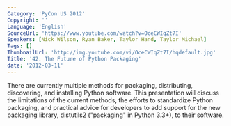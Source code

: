 ```yaml
---
Category: 'PyCon US 2012'
Copyright: ''
Language: 'English'
SourceUrl: 'https://www.youtube.com/watch?v=OceCWIqZt7I'
Speakers: [Nick Wilson, Ryan Baker, Taylor Hand, Taylor Michael]
Tags: []
ThumbnailUrl: 'http://img.youtube.com/vi/OceCWIqZt7I/hqdefault.jpg'
Title: '42. The Future of Python Packaging'
date: '2012-03-11'
---
```

There are currently multiple methods for packaging, distributing, discovering,
and installing Python software. This presentation will discuss the limitations
of the current methods, the efforts to standardize Python packaging, and
practical advice for developers to add support for the new packaging library,
distutils2 ("packaging" in Python 3.3+), to their software.
